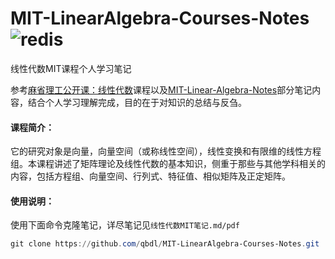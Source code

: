 # MIT-LinearAlgebra-Courses-Notes ![redis](https://img.shields.io/badge/qbdl-MIT%20LinearAlgebra%20Courses%20Notes-green?logo=Github)
线性代数MIT课程个人学习笔记

参考[麻省理工公开课：线性代数](https://open.163.com/newview/movie/courseintro?newurl=%2Fspecial%2Fopencourse%2Fdaishu.html)课程以及[MIT-Linear-Algebra-Notes](https://github.com/MLNLP-World/MIT-Linear-Algebra-Notes)部分笔记内容，结合个人学习理解完成，目的在于对知识的总结与反刍。



#### 课程简介：

​     它的研究对象是向量，向量空间（或称线性空间），线性变换和有限维的线性方程组。本课程讲述了矩阵理论及线性代数的基本知识，侧重于那些与其他学科相关的内容，包括方程组、向量空间、行列式、特征值、相似矩阵及正定矩阵。



#### 使用说明：

使用下面命令克隆笔记，详尽笔记见`线性代数MIT笔记.md/pdf`

```powershell
git clone https://github.com/qbdl/MIT-LinearAlgebra-Courses-Notes.git
```
